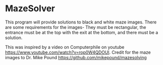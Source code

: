 # MazeSolver
This program will provide solutions to black and white maze images.
There are some requirements for the images- They must be rectangular, the entrance must be at the top
with the exit at the bottom, and there must be a solution.


This was inspired by a video on Computerphile on youtube https://www.youtube.com/watch?v=rop0W4QDOUI.
Credit for the maze images to Dr. Mike Pound https://github.com/mikepound/mazesolving

